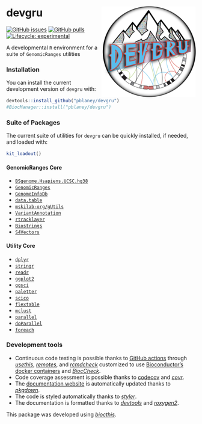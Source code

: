 
<!-- README.md is generated from README.Rmd. Please edit that file -->

# devgru <img src="man/figures/devgruLogo.png" align="right" width="250" />

<!-- badges: start -->

[![GitHub
issues](https://img.shields.io/github/issues/pblaney/devgru)](https://github.com/pblaney/devgru/issues)
[![GitHub
pulls](https://img.shields.io/github/issues-pr/pblaney/devgru)](https://github.com/pblaney/devgru/pulls)
[![Lifecycle:
experimental](https://img.shields.io/badge/lifecycle-experimental-orange.svg)](https://lifecycle.r-lib.org/articles/stages.html#experimental)
<!-- badges: end -->

A developmental `R` environment for a suite of `GenomicRanges` utilities

### Installation

You can install the current development version of `devgru` with:

``` r
devtools::install_github("pblaney/devgru")
#BiocManager::install("pblaney/devgru")
```

### Suite of Packages

The current suite of utilities for `devgru` can be quickly installed, if
needed, and loaded with:

``` r
kit_loadout()
```

#### GenomicRanges Core

- [`BSgenome.Hsapiens.UCSC.hg38`](https://bioconductor.org/packages/release/data/annotation/html/BSgenome.Hsapiens.UCSC.hg38.html)
- [`GenomicRanges`](https://bioconductor.org/packages/release/bioc/html/GenomicRanges.html)
- [`GenomeInfoDb`](https://bioconductor.org/packages/release/bioc/html/GenomeInfoDb.html)
- [`data.table`](https://cran.r-project.org/web/packages/data.table/vignettes/datatable-intro.html)
- [`mskilab-org/gUtils`](https://github.com/mskilab-org/gUtils)
- [`VariantAnnotation`](https://bioconductor.org/packages/release/bioc/html/VariantAnnotation.html)
- [`rtracklayer`](https://bioconductor.org/packages/release/bioc/html/rtracklayer.html)
- [`Biostrings`](https://bioconductor.org/packages/release/bioc/html/Biostrings.html)
- [`S4Vectors`](https://bioconductor.org/packages/release/bioc/html/S4Vectors.html)

#### Utility Core

- [`dplyr`](https://dplyr.tidyverse.org)
- [`stringr`](https://stringr.tidyverse.org)
- [`readr`](https://readr.tidyverse.org)
- [`ggplot2`](https://ggplot2.tidyverse.org)
- [`ggsci`](https://nanx.me/ggsci/)
- [`paletter`](https://emilhvitfeldt.github.io/paletteer/)
- [`scico`](https://github.com/thomasp85/scico)
- [`flextable`](https://ardata-fr.github.io/flextable-book/index.html)
- [`mclust`](https://cran.r-project.org/web/packages/mclust/vignettes/mclust.html)
- [`parallel`](https://stat.ethz.ch/R-manual/R-devel/library/parallel/doc/parallel.pdf)
- [`doParallel`](https://cran.r-project.org/web/packages/doParallel/doParallel.pdf)
- [`foreach`](https://cran.r-project.org/web/packages/foreach/vignettes/foreach.html)

### Development tools

- Continuous code testing is possible thanks to [GitHub
  actions](https://www.tidyverse.org/blog/2020/04/usethis-1-6-0/)
  through *[usethis](https://CRAN.R-project.org/package=usethis)*,
  *[remotes](https://CRAN.R-project.org/package=remotes)*, and
  *[rcmdcheck](https://CRAN.R-project.org/package=rcmdcheck)* customized
  to use [Bioconductor’s docker
  containers](https://www.bioconductor.org/help/docker/) and
  *[BiocCheck](https://bioconductor.org/packages/3.14/BiocCheck)*.
- Code coverage assessment is possible thanks to
  [codecov](https://codecov.io/gh) and
  *[covr](https://CRAN.R-project.org/package=covr)*.
- The [documentation website](http://pblaney.github.io/devgru) is
  automatically updated thanks to
  *[pkgdown](https://CRAN.R-project.org/package=pkgdown)*.
- The code is styled automatically thanks to
  *[styler](https://CRAN.R-project.org/package=styler)*.
- The documentation is formatted thanks to
  *[devtools](https://CRAN.R-project.org/package=devtools)* and
  *[roxygen2](https://CRAN.R-project.org/package=roxygen2)*.

This package was developed using
*[biocthis](https://bioconductor.org/packages/3.14/biocthis)*.

